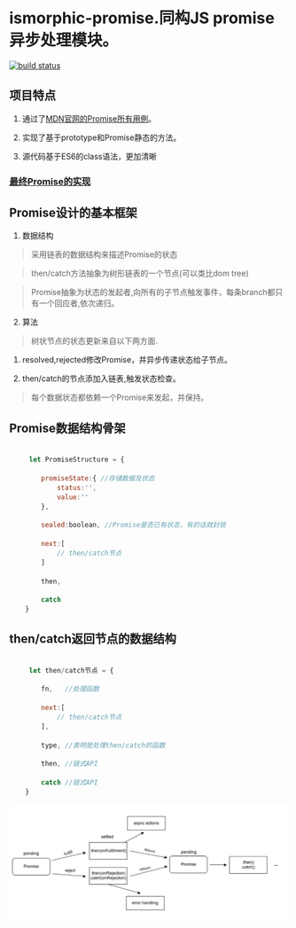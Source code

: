 # ismorphic-promise.同构JS promise异步处理模块。

[![build status](https://travis-ci.org/slashhuang/ismorphic-promise.svg?branch=master)](https://travis-ci.org/slashhuang/ismorphic-promise)
## 项目特点

1. 通过了[MDN官网的Promise所有用例](https://developer.mozilla.org/en-US/docs/Web/JavaScript/Reference/Global_Objects/Promise)。

2. 实现了基于prototype和Promise静态的方法。

3. 源代码基于ES6的class语法，更加清晰

### [最终Promise的实现](index.js)

## Promise设计的基本框架

1. 数据结构

> 采用链表的数据结构来描述Promise的状态

> then/catch方法抽象为树形链表的一个节点(可以类比dom tree)

> Promise抽象为状态的发起者,向所有的子节点触发事件，每条branch都只有一个回应者,依次递归。

2. 算法

> 树状节点的状态更新来自以下两方面.

1. resolved,rejected修改Promise，并异步传递状态给子节点。

2. then/catch的节点添加入链表,触发状态检查。

> 每个数据状态都依赖一个Promise来发起，并保持。


## Promise数据结构骨架

```javascript

     let PromiseStructure = {

        promiseState:{ //存储数据及状态
            status:'',
            value:''
        },

        sealed:boolean, //Promise是否已有状态，有的话就封锁

        next:[
            // then/catch节点
        ]

        then,

        catch
    }

```

## then/catch返回节点的数据结构

```javascript

     let then/catch节点 = {

        fn,   //处理函数

        next:[
            // then/catch节点
        ],

        type, //表明是处理then/catch的函数

        then, //链式API

        catch //链式API
    }

```

![基本的Promise流程](promise.png)









